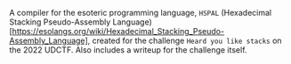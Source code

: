 A compiler for the esoteric programming language, `HSPAL` (Hexadecimal Stacking Pseudo-Assembly Language) [https://esolangs.org/wiki/Hexadecimal_Stacking_Pseudo-Assembly_Language], created for the challenge `Heard you like stacks` on the 2022 UDCTF.
Also includes a writeup for the challenge itself.
